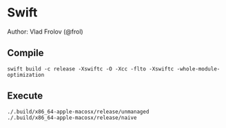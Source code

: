 # Swift

Author: Vlad Frolov (@frol)

## Compile


```
swift build -c release -Xswiftc -O -Xcc -flto -Xswiftc -whole-module-optimization
```

## Execute

```
./.build/x86_64-apple-macosx/release/unmanaged
./.build/x86_64-apple-macosx/release/naive
```
